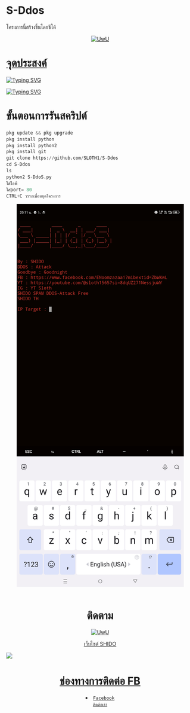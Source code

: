 # S-Ddos
โครงการนี้สร้างขึ้นโดยชิโด้
<p align="center">
  <a href="https://github.com/Dra-ID"><img src="http://readme-typing-svg.herokuapp.com?color=FFFFFF&center=true&vCenter=true&multiline=false&lines=Kasih+Star+Lah+Njinh+Banget" alt="UwU">
  
# จุดประสงค์

<p align="center">

<a href="https://git.io/typing-svg"><img src="https://readme-typing-svg.demolab.com?font=Fira+Code&pause=1000&random=true&width=435&lines=%E0%B9%82%E0%B8%84%E0%B8%A3%E0%B8%87%E0%B8%81%E0%B8%B2%E0%B8%A3%E0%B8%99%E0%B8%B5%E0%B9%89%E0%B8%AA%E0%B8%A3%E0%B9%89%E0%B8%B2%E0%B8%87%E0%B8%82%E0%B8%B6%E0%B9%89%E0%B8%99%E0%B9%80%E0%B8%9E%E0%B8%B7%E0%B9%88%E0%B8%AD%E0%B8%A8%E0%B8%B6%E0%B8%81%E0%B8%A9%E0%B8%B2%E0%B9%80%E0%B8%97%E0%B9%88%E0%B8%B2%E0%B8%99%E0%B8%B1%E0%B9%89%E0%B8%99%F0%9F%91%BE%F0%9F%9B%9C" alt="Typing SVG" /></a>

  <a href="https://git.io/typing-svg"><img src="https://readme-typing-svg.demolab.com?font=Fira+Code&pause=1000&color=45E1F7&background=FF2E3B00&random=true&width=435&lines=%E0%B8%AB%E0%B8%B2%E0%B8%81%E0%B9%83%E0%B8%8A%E0%B9%89%E0%B9%83%E0%B8%99%E0%B8%97%E0%B8%B2%E0%B8%87%E0%B8%9C%E0%B8%B4%E0%B8%94%E0%B8%9C%E0%B8%B9%E0%B9%89%E0%B8%9E%E0%B8%B1%E0%B8%92%E0%B8%99%E0%B8%B2%E0%B8%88%E0%B8%B0%E0%B9%84%E0%B8%A1%E0%B9%88%E0%B8%A3%E0%B8%B1%E0%B8%9A%E0%B8%9C%E0%B8%B4%E0%B8%94%E0%B8%8A%E0%B8%AD%E0%B8%9A%E0%B9%83%E0%B8%94%E0%B9%86" alt="Typing SVG" /></a>

# ขั้นตอนการรันสคริปต์
```python
pkg update && pkg upgrade
pkg install python
pkg install python2
pkg install git
git clone https://github.com/SLOTH1/S-Ddos
cd S-Ddos
ls
python2 S-DdoS.py
ใส่ไอพี
ใส่port= 80
CTRL+C วรรกเพื่อหยุดโครงการ
```
<div align="center">
  <img src="Screenshot_20240126-201143.jpg">
  <br>
  <br>

# ติดตาม 
<p align="center">

  <a href="https://github.com/SLOTH1"><img src="http://readme-typing-svg.herokuapp.com?color=BF00FF&center=true&vCenter=true&multiline=false&lines=ติดตาม+ผู้สร้าง+SHIDO" alt="UwU">
<p 

# เว็บไซต์ SHIDO 
<p align=left> <img src=https://87828ddd-f491-45c9-afda-de974ce961b2-00-3gv12jdd1pvlk.pike.replit.dev/</p>

# ช่องทางการติดต่อ FB 

<li><code>Facebook
<a href="https://www.facebook.com/ENoomzazaa1?mibextid=ZbWKwL">ติดต่อเรา</a></code></li> 
